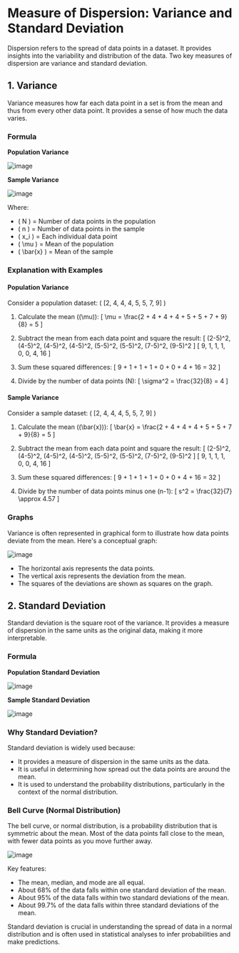 # Measure of Dispersion: Variance and Standard Deviation

Dispersion refers to the spread of data points in a dataset. It provides insights into the variability and distribution of the data. Two key measures of dispersion are variance and standard deviation.

## 1. Variance

Variance measures how far each data point in a set is from the mean and thus from every other data point. It provides a sense of how much the data varies.

### Formula

**Population Variance**

![image](https://github.com/user-attachments/assets/a70dc0f8-8590-4441-a9ed-37c6b505a443)


**Sample Variance**

![image](https://github.com/user-attachments/assets/b7dcc8c1-5c5b-4fc0-8b71-f97cef9628ac)


Where:
- \( N \) = Number of data points in the population
- \( n \) = Number of data points in the sample
- \( x_i \) = Each individual data point
- \( \mu \) = Mean of the population
- \( \bar{x} \) = Mean of the sample

### Explanation with Examples

#### Population Variance

Consider a population dataset: \( [2, 4, 4, 4, 5, 5, 7, 9] \)

1. Calculate the mean (\(\mu\)):
\[ \mu = \frac{2 + 4 + 4 + 4 + 5 + 5 + 7 + 9}{8} = 5 \]

2. Subtract the mean from each data point and square the result:
\[ (2-5)^2, (4-5)^2, (4-5)^2, (4-5)^2, (5-5)^2, (5-5)^2, (7-5)^2, (9-5)^2 \]
\[ 9, 1, 1, 1, 0, 0, 4, 16 \]

3. Sum these squared differences:
\[ 9 + 1 + 1 + 1 + 0 + 0 + 4 + 16 = 32 \]

4. Divide by the number of data points (N):
\[ \sigma^2 = \frac{32}{8} = 4 \]

#### Sample Variance

Consider a sample dataset: \( [2, 4, 4, 4, 5, 5, 7, 9] \)

1. Calculate the mean (\(\bar{x}\)):
\[ \bar{x} = \frac{2 + 4 + 4 + 4 + 5 + 5 + 7 + 9}{8} = 5 \]

2. Subtract the mean from each data point and square the result:
\[ (2-5)^2, (4-5)^2, (4-5)^2, (4-5)^2, (5-5)^2, (5-5)^2, (7-5)^2, (9-5)^2 \]
\[ 9, 1, 1, 1, 0, 0, 4, 16 \]

3. Sum these squared differences:
\[ 9 + 1 + 1 + 1 + 0 + 0 + 4 + 16 = 32 \]

4. Divide by the number of data points minus one (n-1):
\[ s^2 = \frac{32}{7} \approx 4.57 \]

### Graphs
Variance is often represented in graphical form to illustrate how data points deviate from the mean. Here's a conceptual graph:

![image](https://github.com/user-attachments/assets/5014a44e-224b-45ef-ba92-c4b27d6ed545)

- The horizontal axis represents the data points.
- The vertical axis represents the deviation from the mean.
- The squares of the deviations are shown as squares on the graph.

## 2. Standard Deviation

Standard deviation is the square root of the variance. It provides a measure of dispersion in the same units as the original data, making it more interpretable.

### Formula

**Population Standard Deviation**

![image](https://github.com/user-attachments/assets/8cdee346-b29e-4389-9600-458de4307119)

**Sample Standard Deviation**

![image](https://github.com/user-attachments/assets/2d5f78a9-6cb9-4559-bb74-f3eb720255a2)

### Why Standard Deviation?

Standard deviation is widely used because:
- It provides a measure of dispersion in the same units as the data.
- It is useful in determining how spread out the data points are around the mean.
- It is used to understand the probability distributions, particularly in the context of the normal distribution.

### Bell Curve (Normal Distribution)

The bell curve, or normal distribution, is a probability distribution that is symmetric about the mean. Most of the data points fall close to the mean, with fewer data points as you move further away.

![image](https://github.com/user-attachments/assets/9866fbc0-52cf-476d-9442-f976581f5e6f)


Key features:
- The mean, median, and mode are all equal.
- About 68% of the data falls within one standard deviation of the mean.
- About 95% of the data falls within two standard deviations of the mean.
- About 99.7% of the data falls within three standard deviations of the mean.

Standard deviation is crucial in understanding the spread of data in a normal distribution and is often used in statistical analyses to infer probabilities and make predictions.
